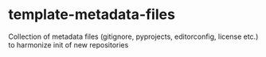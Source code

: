 # template-metadata-files
Collection of metadata files (gitignore, pyprojects, editorconfig, license etc.) to harmonize init of new repositories

